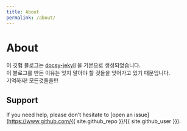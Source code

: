 ```yaml
---
title: About
permalink: /about/
---
```


# About

이 깃헙 블로그는 [docsy-jekyll](https://vsoch.github.com/docsy-jekyll/) 을 기본으로 생성되었습니다.  
이 블로그를 만든 이유는 잊지 말아야 할 것들을 잊어가고 있기 때문입니다.  
기억하자! 모든것들을!!!

## Support

If you need help, please don't hesitate to [open an issue](https://www.github.com/{{ site.github_repo }}/{{ site.github_user }}).

